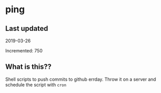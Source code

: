 # ping

## Last updated
2019-03-26

Incremented: 750

## What is this??
Shell scripts to push commits to github errday. Throw it on a server and schedule the script with `cron`
